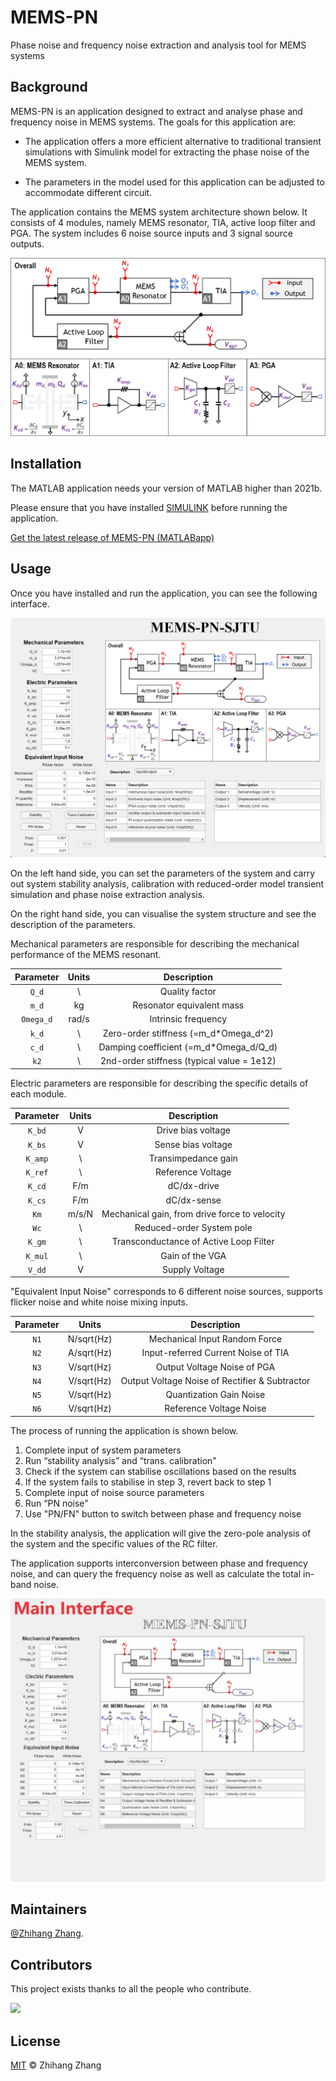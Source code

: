 # MEMS-PN
Phase noise and frequency noise extraction and analysis tool for MEMS systems

## Background

MEMS-PN is an application designed to extract and analyse phase and frequency noise in MEMS systems. The goals for this application are:

- The application offers a more efficient alternative to traditional transient simulations with Simulink model for extracting the phase noise of the MEMS system.

- The parameters in the model used for this application can be adjusted to accommodate different circuit.

The application contains the MEMS system architecture shown below. It consists of 4 modules, namely MEMS resonator, TIA, active loop filter and PGA. The system includes 6 noise source inputs and 3 signal source outputs.

<img src="https://github.com/refuliar/ImageBed/blob/main/MEMS-PN/System.png" alt="model"/>

## Installation

The MATLAB application needs your version of MATLAB higher than 2021b.

Please ensure that you have installed [SIMULINK](https://ww2.mathworks.cn/products/simulink.html) before running the application.

[Get the latest release of MEMS-PN (MATLABapp)](https://github.com/refuliar/MEMS-PN/releases/tag/matlabapp)

## Usage

Once you have installed and run the application, you can see the following interface.

![图片1](https://github.com/refuliar/ImageBed/blob/main/MEMS-PN/MainInterface.png)

On the left hand side, you can set the parameters of the system and carry out system stability analysis, calibration with reduced-order model transient simulation and phase noise extraction analysis.

On the right hand side, you can visualise the system structure and see the description of the parameters.

Mechanical parameters are responsible for describing the mechanical performance of the MEMS resonant.

|   Parameter   |     Units      |                 Description                    |
| :-----------: | :------------: | :--------------------------------------------: |
|    `Q_d`      |      \         |         Quality factor                         |
|    `m_d`      |      kg        |         Resonator equivalent mass              |
|    `Omega_d`  |      rad/s     |         Intrinsic frequency                    |
|    `k_d`      |      \         |   Zero-order stiffness (=m_d*Omega_d^2)        |
|    `c_d`      |      \         |   Damping coefficient  (=m_d*Omega_d/Q_d)      |
|    `k2`       |      \         |   2nd-order stiffness (typical value = 1e12)   |

Electric parameters are responsible for describing the specific details of each module.

|   Parameter   |     Units      |                 Description                    |
| :-----------: | :------------: | :--------------------------------------------: |
|    `K_bd`     |      V         |         Drive bias voltage                     |
|    `K_bs`     |      V         |         Sense bias voltage                     |
|    `K_amp`    |      \         |         Transimpedance gain                    |
|    `K_ref`    |      \         |         Reference Voltage                      |
|    `K_cd`     |      F/m       |         dC/dx-drive                            |
|    `K_cs`     |      F/m       |         dC/dx-sense                            |
|    `Km`       |     m/s/N      |  Mechanical gain, from drive force to velocity |
|    `Wc`       |      \         |         Reduced-order System pole              |
|    `K_gm`     |      \         |  Transconductance of Active Loop Filter        |
|    `K_mul`    |      \         |         Gain of the VGA                        |
|    `V_dd`     |      V         |         Supply Voltage                         |

"Equivalent Input Noise" corresponds to 6 different noise sources, supports flicker noise and white noise mixing inputs.

|   Parameter   |     Units      |                Description                     |
| :-----------: | :------------: | :--------------------------------------------: |
|     `N1`      |  N/sqrt(Hz)    |     Mechanical Input Random Force              |
|     `N2`      |  A/sqrt(Hz)    |     Input-referred Current Noise of TIA        |
|     `N3`      |  V/sqrt(Hz)    |     Output Voltage Noise of PGA                |
|     `N4`      |  V/sqrt(Hz)    | Output Voltage Noise of Rectifier & Subtractor |
|     `N5`      |  V/sqrt(Hz)    |     Quantization Gain Noise                    |
|     `N6`      |  V/sqrt(Hz)    |     Reference Voltage Noise                    |

The process of running the application is shown below.

1. Complete input of system parameters
2. Run “stability analysis” and “trans. calibration”
3. Check if the system can stabilise oscillations based on the results
4. If the system fails to stabilise in step 3, revert back to step 1
5. Complete input of noise source parameters
6. Run “PN noise”
7. Use "PN/FN" button to switch between phase and frequency noise

In the stability analysis, the application will give the zero-pole analysis of the system and the specific values of the RC filter.

The application supports interconversion between phase and frequency noise, and can query the frequency noise as well as calculate the total in-band noise.

![图片2](https://github.com/refuliar/ImageBed/blob/main/MEMS-PN/process.gif)

## Maintainers

[@Zhihang Zhang](https://github.com/refuliar).

## Contributors

This project exists thanks to all the people who contribute.

<a href="https://github.com/refuliar/MEMS-PN/graphs/contributors">
  <img src="https://contrib.rocks/image?repo=refuliar/MEMS-PN" />
</a>

## License

[MIT](https://github.com/RichardLitt/standard-readme/blob/main/LICENSE) © Zhihang Zhang
